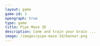 ```yaml
---
layout: game
game-id: 3
opengraph: true
type: game
title: Pipe Maze 3D
description: Come and train your brain ...
image: /images/pipe-maze-3d/banner.png
---
```

